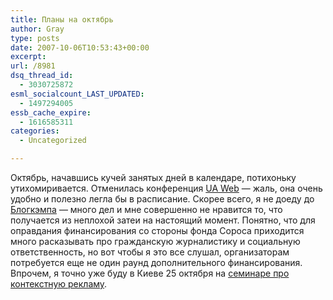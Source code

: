 ```yaml
---
title: Планы на октябрь
author: Gray
type: posts
date: 2007-10-06T10:53:43+00:00
excerpt:
url: /8981
dsq_thread_id:
  - 3030725872
esml_socialcount_LAST_UPDATED:
  - 1497294005
essb_cache_expire:
  - 1616585311
categories:
  - Uncategorized

---
```








Октябрь, начавшись кучей занятых дней в календаре, потихоньку утихомиривается. Отменилась конференция <a href="http://uaweb.in.ua/news/3761.html" target="_blank">UA Web</a> &#8212; жаль, она очень удобно и полезно легла бы в расписание. Скорее всего, я не доеду до <a href="http://blogcamp.com.ua/" target="_blank">Блогкэмпа</a> &#8212; много дел и мне совершенно не нравится то, что получается из неплохой затеи на настоящий момент. Понятно, что для оправдания финансирования со стороны фонда Сороса приходится много расказывать про гражданскую журналистику и социальную ответственность, но вот чтобы я это все слушал, организаторам потребуется еще не один раунд дополнительного финансирования.  
Впрочем, я точно уже буду в Киеве 25 октября на <a href="http://imu.org.ua/ru/context-10-2007" target="_blank">семинаре про контекстную рекламу</a>.